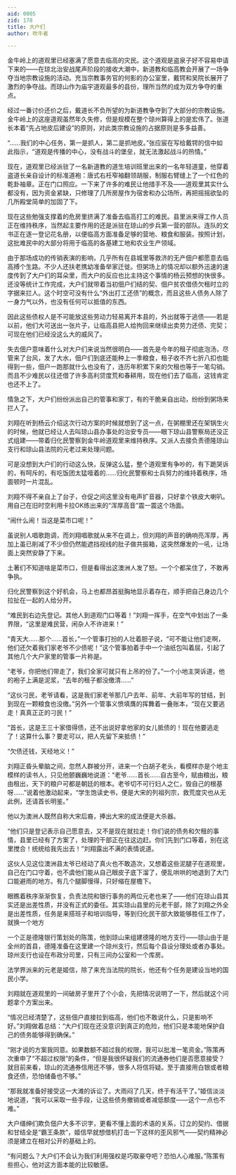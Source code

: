 ```yaml
---
aid: 0005
zid: 178
title: 大户们
author: 吹牛者

---
```




  金牛岭上的道观里已经塞满了愿意去临高的灾民。这个道观是盗泉子好不容易申请下来的——在琼北治安战尾声阶段的接收大潮中，新道教和临高教会开展了一场争夺当地宗教设施的活动。充当宗教事务官的何影的办公室里，戴锷和吴院长展开了激烈的争夺战。而琼山作为庙宇道观最多的县份，理所当然的成为双方争夺的重点。

  经过一番讨价还价之后，戴道长不负所望的为新道教争夺到了大部分的宗教设施。金牛岭上的这座道观虽然年久失修，但是规模在整个琼州算得上的是宏伟了。张道长本着“先占地皮后建设”的原则，对此类宗教设施的占据原则是多多益善。

  “……我们的中心任务，第一是抓人，第二是抓地皮。”张应宸在写给戴锷的信中如此指示，“道观是传播的中心，没有战斗的堡垒，就无法激起战斗的热情。”

  现在，道观里已经派驻了一名新道教的道生培训班里出来的一名年轻道童，他穿着盗道长亲自设计的标准道袍：唐式右衽窄袖翻领胡服，制服右臂缝上了一个红色的乾卦袖章。正在门口照应。一下来了许多的难民让他措手不及——道观里其实什么都没有，因为资金紧缺，只修理了几所房屋作为宿舍和办公场所，再把摇摇欲坠的几所殿堂简单的加固了下。

  现在这些勉强支撑着的危房里挤满了准备去临高打工的难民。县里派来得工作人员正在维持秩序，当然起主要作用的还是派驻在琼山的步兵第一营的部队。连队的文书正在逐一登记花名册，以便临高方面准备足够的营地、粮食和服装。按照计划，这批难民中的大部分将用于临高的各基建工地和农业生产领域。

  由于那场成功的传销表演的影响，几乎所有在县城里等救济的无产佃户都愿意去临高搏个生路。不少人还扶老携幼准备举家迁徙。但粥场上的情况却以额外迅速的速度传到了大户们的耳朵里，而大户的反应也比主持这个事情的杨云预想的快很多。还没等统计工作完成，大户们就带着当初佃户们结的契、佃户贫农借债欠租时立的字据来拦人。这个时空可没有什么“外出打工还债”的概念，而且这些人债务人除了一身力气以外，也没有任何可以抵值的东西。

  因此这些债权人是不可能放这些劳动力轻易离开本县的，外出就等于逃债——若是以前，他们大可送出一张片子，让临高县把人给拘回来继续出卖劳力还债、完契；可现在他们已经没这么大的威风了。

  失去佃户意味着什么对大户们来说当然很明白——首先是今年的租子彻底泡汤，尽管来了台风，发了大水，佃户们到底还能种上一季粮食，租子收不齐七折八扣也能得到一些，佃户一跑那就什么也没有了，连历年积累下来的欠租也等于一笔勾销。而且不少难民以往还借了许多高利贷度荒和春耕用，现在他们去了临高，这钱肯定也还不上了。

  情急之下，大户们纷纷派出自己的管事和家丁，有的干脆亲自出动，纷纷到粥场来拦人了。

  刘翔在听到杨云介绍这次行动方案的时候就想到了这一点，在粥棚里还在架锅生火的时候，他就已经让人去叫琼山县办事处的治安专员——眼下琼山县警察局还没正式组建——带着归化民警察到金牛岭道观里来维持秩序。又派人去接负责德隆琼山支行和琼山县法院的元老过来处理问题。

  可是没想到大户们的行动这么快，反弹这么猛，整个道观里有争吵的，有下跪哭诉的，有呵斥的，有吃饭团太猛噎着的……归化民警察和士兵努力的维持着秩序，场面顿时一片混乱。

  刘翔不得不亲自上了台子，仓促之间这里没有电声扩音器，只好拿个铁皮大喇叭。用自己在旧时空利用卡拉OK练出来的“浑厚高音”震一震这个场面。

  “闹什么闹！当这是菜市口呢！”

  虽说别人唱歌跑调，而刘翔唱歌就从来不在调上，但刘翔的声音的确响亮浑厚，再加上虽已削减了不少但仍然能遮挡视线的肚子做共振箱，这突然爆发的一吼，让场面上突然安静了下来。

  土著们不知道啥是菜市口，但是看得出这澳洲人发了怒。一个个都呆住了，不敢再争执。

  归化民警察到这个好机会，马上也都昂首挺胸地显示着存在，顺手把自己身边几个拉扯在一起的人给分开。

  “难民到右边先登记。其他人到道观门口等着！”刘翔一挥手，在空气中划出了一条界限，“这里是难民营，闲杂人不许进来！”

  “青天大……那个……首长，”一个管事打扮的人壮着胆子说，“可不能让他们走啊，他们还欠着我们家老爷不少债呢！”这个管事拍着手中一个油纸包叫着屈，引起了其他几个大户家里的管事一片称是。

  “老爷，你把他们带走了，我们全家可就只有上吊的份了。”一个小地主哭诉道，他的袍子上满是泥浆，“去年的租子都没缴清……”

  “这伙刁民，老爷请看，这是我们家老爷那几户去年、前年、大前年写的甘结，到到现在一颗粮食也没缴。”另外一个管事义愤填膺的挥舞着一叠账本，“现在又要逃走！真真正正的刁民！”

  “首长，这是王三十家借得债，还不出说好拿他家的女儿抵债的！现在他要逃走了！这算什么事？要走可以，把人先留下来抵债！”

  “欠债还钱，天经地义！”

  刘翔正昏头晕脑之间，忽然人群被分开，进来一个白胡子老头，看模样亦是个地主模样的读书人，只见他颤巍巍地说道：“老爷……首长……自古至今，赋由粮出，粮由租出，天下的粮户可都是朝廷的根本。老爷切不可行妇人之仁，毁自己的根基呀……”说着他激动起来，“学生饱读史书，便是大宋的列祖列宗，救荒度灾也从无此例，还请首长明鉴。”

  他以为澳洲人既然自称大宋后裔，捧出大宋的成法便是大杀器。

  “他们只是登记表示自己愿意去，又不是现在就拉走！你们说的债务和欠租的事情，县里已经有了方案了，处理的干部正在往这边赶。你们先到门口等着，别在这里搅合！统统给我先出去！”刘翔露出不满的表情说道。

  这伙人见这位澳洲县太爷已经动了真火也不敢造次，又想着这些泥腿子在道观里，自己在门口守着，也不虞他们能从自己眼皮子底下溜了，便乱哄哄的地退到了大门口能避雨的地方。有几个腿脚慢得，只好缩在屋檐下。

  眼瞧着秩序渐渐恢复，负责法院和银行事务的两位元老也来了——他们在琼山县其实还是出差性质，并没有正式的委任。其实琼山县里的元老干部，除了刘翔之外全是出差性质，任务是来搭班子和培训指导，等到归化民干部大致能够胜任工作了，就换一个地方

  一个正是德隆银行策划处的陈策，他到琼山来组建德隆的地方支行——琼山由于是全州的首县，德隆准备在这里建一个琼州支行，然后每个县设分理处或者办事处。琼州支行也设在布政分司里，只有三间办公室和一个库房。

  法学界派来的元老是姬信，除了来充当法院的院长，他还有个任务是建设当地的国民小学。

  刘翔就在道观里的一间破房子里开了个小会，先把情况说明了一下，然后就这个问题拿个方案出来。

  “情况已经清楚了，这些佃户直接拉到临高，他们也不敢说什么，只是影响不好。”刘翔做着总结：“大户们现在还没意识到真正的危险，他们只是本能地保护自己的债务能够得到确保。”

  “刚才说的方案我同意。如果数额不超过我的权限，我可以批准一笔资金。”陈策再次重申了“不超过权限”的条件，“但是我很怀疑我们的流通券他们是否愿意接受？就目前来看，琼山的流通券信用还不够，很多人将信将疑。至于直接用白银或者粮食还债，恐怕储备也不够。”

  “那我就准备好接受这一大滩的诉讼了。大雨闷了几天，终于有活干了。”姬信淡淡地说道，“我可以采取一些手段，让这些债务撤销或者减低额度——这个一点也不难。”

  大户缙绅们欺负佃户大多不识字，更看不懂上面的术语的关系，订立的契约、借据和甘结全是“霸王条款”，姬信早就想借机打击一下这样的歪风邪气——契约精神必须是建立在相对公开的基础上的。

  “有问题么？大户们不会认为我们利用强权是巧取豪夺吧？恐怕人心难服。”陈策有些担心，他对这方面本能的比较敏感。



